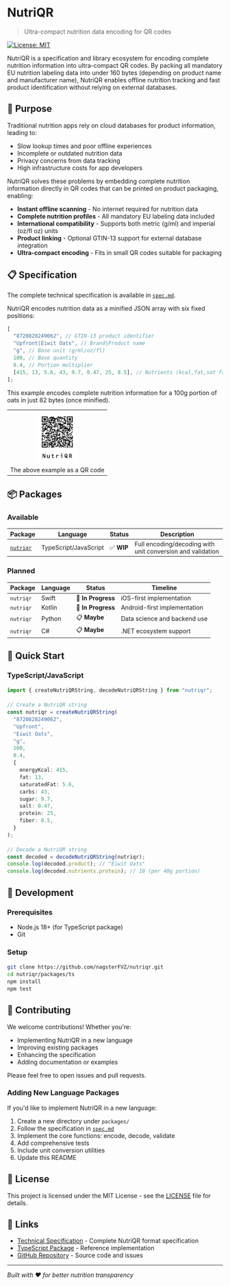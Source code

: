 # NutriQR

> Ultra-compact nutrition data encoding for QR codes

[![License: MIT](https://img.shields.io/badge/License-MIT-yellow.svg)](LICENSE)

NutriQR is a specification and library ecosystem for encoding complete nutrition information into ultra-compact QR codes. By packing all mandatory EU nutrition labeling data into under 160 bytes (depending on product name and manufacturer name), NutriQR enables offline nutrition tracking and fast product identification without relying on external databases.

## 🎯 Purpose

Traditional nutrition apps rely on cloud databases for product information, leading to:

- Slow lookup times and poor offline experiences
- Incomplete or outdated nutrition data
- Privacy concerns from data tracking
- High infrastructure costs for app developers

NutriQR solves these problems by embedding complete nutrition information directly in QR codes that can be printed on product packaging, enabling:

- **Instant offline scanning** - No internet required for nutrition data
- **Complete nutrition profiles** - All mandatory EU labeling data included
- **International compatibility** - Supports both metric (g/ml) and imperial (oz/fl oz) units
- **Product linking** - Optional GTIN-13 support for external database integration
- **Ultra-compact encoding** - Fits in small QR codes suitable for packaging

## 📋 Specification

The complete technical specification is available in [`spec.md`](spec.md).

NutriQR encodes nutrition data as a minified JSON array with six fixed positions:

```js
[
  "8720828249062", // GTIN-13 product identifier
  "Upfront|Eiwit Oats", // Brand|Product name
  "g", // Base unit (g/ml/oz/fl)
  100, // Base quantity
  0.4, // Portion multiplier
  [415, 13, 5.6, 43, 9.7, 0.47, 25, 8.5], // Nutrients (kcal,fat,sat fat,carbs,sugars,salt,protein,fiber)
];
```

This example encodes complete nutrition information for a 100g portion of oats in just 82 bytes (once minified).

<table>
  <tr>
    <td style="vertical-align:top; text-align:center;">
      <img src="example-nutriqr.png" alt="NutriQR Example" width="100" style="border-radius:16px" /><br />
      <figcaption style="text-align:center;">The above example as a QR code</figcaption>
    </td>
  </tr>
</table>

## 📦 Packages

### Available

| Package                   | Language              | Status     | Description                                                |
| ------------------------- | --------------------- | ---------- | ---------------------------------------------------------- |
| [`nutriqr`](packages/ts/) | TypeScript/JavaScript | ✅ **WIP** | Full encoding/decoding with unit conversion and validation |

### Planned

| Package   | Language | Status             | Timeline                     |
| --------- | -------- | ------------------ | ---------------------------- |
| `nutriqr` | Swift    | 🔄 **In Progress** | iOS-first implementation     |
| `nutriqr` | Kotlin   | 🔄 **In Progress** | Android-first implementation |
| `nutriqr` | Python   | 📋 **Maybe**       | Data science and backend use |
| `nutriqr` | C#       | 📋 **Maybe**       | .NET ecosystem support       |

## 🚀 Quick Start

### TypeScript/JavaScript

<!-- ```bash
npm install nutriqr
``` -->

```typescript
import { createNutriQRString, decodeNutriQRString } from "nutriqr";

// Create a NutriQR string
const nutriqr = createNutriQRString(
  "8720828249062",
  "Upfront",
  "Eiwit Oats",
  "g",
  100,
  0.4,
  {
    energyKcal: 415,
    fat: 13,
    saturatedFat: 5.6,
    carbs: 43,
    sugar: 9.7,
    salt: 0.47,
    protein: 25,
    fiber: 8.5,
  }
);

// Decode a NutriQR string
const decoded = decodeNutriQRString(nutriqr);
console.log(decoded.product); // "Eiwit Oats"
console.log(decoded.nutrients.protein); // 10 (per 40g portion)
```

## 🔧 Development

### Prerequisites

- Node.js 18+ (for TypeScript package)
- Git

### Setup

```bash
git clone https://github.com/nagsterFVZ/nutriqr.git
cd nutriqr/packages/ts
npm install
npm test
```

## 🤝 Contributing

We welcome contributions! Whether you're:

- Implementing NutriQR in a new language
- Improving existing packages
- Enhancing the specification
- Adding documentation or examples

Please feel free to open issues and pull requests.

### Adding New Language Packages

If you'd like to implement NutriQR in a new language:

1. Create a new directory under `packages/`
2. Follow the specification in [`spec.md`](spec.md)
3. Implement the core functions: encode, decode, validate
4. Add comprehensive tests
5. Include unit conversion utilities
6. Update this README

## 📄 License

This project is licensed under the MIT License - see the [LICENSE](LICENSE) file for details.

## 🔗 Links

- [Technical Specification](spec.md) - Complete NutriQR format specification
- [TypeScript Package](packages/ts/) - Reference implementation
- [GitHub Repository](https://github.com/nagsterFVZ/nutriqr) - Source code and issues

---

_Built with ❤️ for better nutrition transparency_
